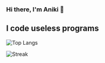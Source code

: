 ### Hi there, I'm Aniki 👋
## I code useless programs
![Top Langs](https://github-readme-stats.vercel.app/api/top-langs/?username=N1-San&layout=compact&theme=tokyonight)

![Streak](https://streak-stats.demolab.com?user=N1-San&locale=en&mode=daily&theme=tokyonight)
